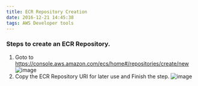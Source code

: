 ```yaml
---
title: ECR Repository Creation
date: 2016-12-21 14:45:38
tags: AWS Developer tools
---
```

### Steps to create an ECR Repository.
1. Goto to https://console.aws.amazon.com/ecs/home#/repositories/create/new
![image](http://blog.microservices.today/images/aws-dev-tools/ecr/ecr-creation-step-1.png)
2. Copy the ECR Repository URI for later use and Finish the step.
![image](http://blog.microservices.today/images/aws-dev-tools/ecr/ecr-creation-step-2.png)
